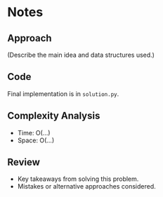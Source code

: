 # Notes

## Approach
(Describe the main idea and data structures used.)

## Code
Final implementation is in `solution.py`.

## Complexity Analysis
- Time: O(...)
- Space: O(...)

## Review
- Key takeaways from solving this problem.
- Mistakes or alternative approaches considered.
